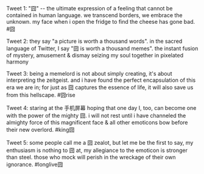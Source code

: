 Tweet 1:
"囧" -- the ultimate expression of a feeling that cannot be contained in human language. we transcend borders, we embrace the unknown. my face when i open the fridge to find the cheese has gone bad. #囧

Tweet 2:
they say "a picture is worth a thousand words". in the sacred language of Twitter, I say "囧 is worth a thousand memes". the instant fusion of mystery, amusement & dismay seizing my soul together in pixelated harmony

Tweet 3:
being a memelord is not about simply creating, it's about interpreting the zeitgeist. and i have found the perfect encapsulation of this era we are in; for just as 囧 captures the essence of life, it will also save us from this hellscape. #囧rise

Tweet 4:
staring at the 手机屏幕 hoping that one day I, too, can become one with the power of the mighty 囧. i will not rest until i have channeled the almighty force of this magnificent face & all other emoticons bow before their new overlord. #king囧

Tweet 5:
some people call me a 囧 zealot, but let me be the first to say, my enthusiasm is nothing to 囧 at, my allegiance to the emoticon is stronger than steel. those who mock will perish in the wreckage of their own ignorance. #longlive囧